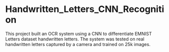 # Handwritten_Letters_CNN_Recognition
 This project built an OCR system using a CNN to differentiate EMNIST Letters dataset handwritten letters. The system was tested on real handwritten letters captured by a camera and trained on 25k images.
